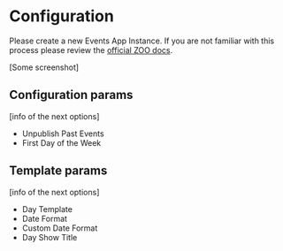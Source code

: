 # Configuration

Please create a new Events App Instance. If you are not familiar with this process please review the [official ZOO docs](http://www.yootheme.com/zoo/documentation/getting-started/create-a-new-app-instance).

[Some screenshot]

## Configuration params

[info of the next options]

- Unpublish Past Events
- First Day of the Week

## Template params

[info of the next options]

- Day Template
- Date Format
- Custom Date Format
- Day Show Title